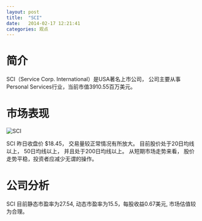 ```yaml
---
layout: post
title:  "SCI"
date:   2014-02-17 12:21:41
categories: 观点
---
```


# 简介
SCI（Service Corp. International）是USA著名上市公司，
公司主要从事Personal Services行业，当前市值3910.55百万美元。

# 市场表现

![SCI](http://finviz.com/chart.ashx?t=SCI&ty=c&ta=1&p=d&s=l)

SCI 昨日收盘价 $18.45，
交易量较正常情况有所放大。
目前股价处于20日均线以上，
50日均线以上，
并且处于200日均线以上。
从短期市场走势来看，
股价走势平稳，投资者应减少无谓的操作。

# 公司分析
SCI 目前静态市盈率为27.54, 动态市盈率为15.5，每股收益0.67美元,
市场估值较为合理。
